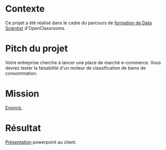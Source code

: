 # Contexte
Ce projet a été réalisé dans le cadre du parcours de [formation de Data Scientist](https://openclassrooms.com/fr/paths/164-data-scientist) d'OpenClassrooms.

# Pitch du projet
Votre entreprise cherche à lancer une place de marché e-commerce. Vous devrez tester la faisabilité d'un moteur de classification de biens de consommation.

# Mission
[Enoncé.](https://github.com/JM-JO/OpenClassrooms-Projet-6---Partitionnement-image-et-texte/blob/main/Mission.pdf)

# Résultat
[Présentation](https://github.com/JM-JO/OpenClassrooms-Projet-6---Partitionnement-image-et-texte/blob/main/Pr%C3%A9sentation.pdf) powerpoint au client.
